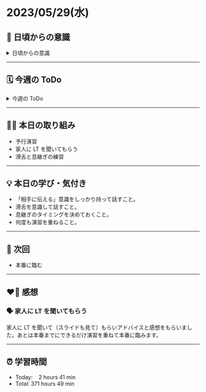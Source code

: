 # 2023/05/29(水)
## 🕺 日頃からの意識
<details><summary>日頃からの意識</summary>

- 成長スピードを早めよう。
- 自分の考えや気持ちを簡潔に言語化したり、相手にわかりやすく伝える話し方ができるようになろう。
- 心と身体の状態を把握しながら行動しよう。
- 腕立て・スクワット・腹筋・ストレッチを継続しよう。
- 説明文をよく読もう。ここでの「読む」は内容を認識・把握すること。
- 体調の回復に努めて、行動の範囲を元に戻そう。
- Git & GitHub とお友達になろう。
- RubyKaigi 当日まで Ruby についてできる限り学ぶこと。
- 「何を、どうするのか」という意識を常に持ちながらプラクティスに臨むこと。
- **Rubykaigi から得られた刺激や経験を学習に活かすこと ←New✨**
</details>

---

## 🗓️ 今週の ToDo
<details><summary>今週の ToDo</summary>

- [x] スライドの作成
- [x] LT 予行演習
- [x] ブラッシュアップ
</details>

---


## ✍🏻 本日の取り組み
- 予行演習
- 家人に LT を聞いてもらう
- 滑舌と息継ぎの練習

---


## 💡 本日の学び・気付き
- 「相手に伝える」意識をしっかり持って話すこと。
- 滑舌を意識して話すこと。
- 息継ぎのタイミングを決めておくこと。
- 何度も演習を重ねること。

---


## 📍 次回
- 本番に臨む

---


## ❤️‍🔥 感想
### 🗣️ 家人に LT を聞いてもらう
家人に LT を聞いて（スライドも見て）もらいアドバイスと感想をもらいました。あとは本番までにできるだけ演習を重ねて本番に臨みます。

---


## ⏰ 学習時間
- Today:&nbsp;&nbsp;&nbsp; 2 hours 41 min
- Total: 371 hours 49 min
